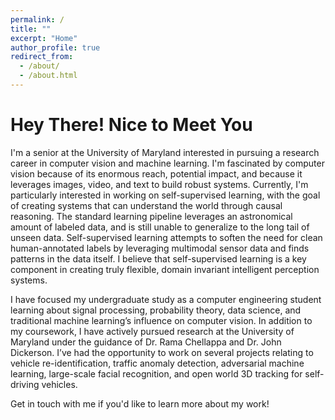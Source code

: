 ```yaml
---
permalink: /
title: ""
excerpt: "Home"
author_profile: true
redirect_from: 
  - /about/
  - /about.html
---
```


Hey There! Nice to Meet You
=====

I'm a senior at the University of Maryland interested in pursuing a research career in computer vision and machine learning. I'm fascinated by computer vision because of its enormous reach, potential impact, and because it leverages images, video, and text to build robust systems. Currently, I'm particularly interested in working on self-supervised learning, with the goal of creating systems that can understand the world through causal reasoning. The standard learning pipeline leverages an astronomical amount of labeled data, and is still unable to generalize to the long tail of unseen data. Self-supervised learning attempts to soften the need for clean human-annotated labels by leveraging multimodal sensor data and finds patterns in the data itself. I believe that self-supervised learning is a key component in creating truly flexible, domain invariant intelligent perception systems.

I have focused my undergraduate study as a computer engineering student learning about signal processing, probability theory, data science, and traditional machine learning’s influence on computer vision. In addition to my coursework, I have actively pursued research at the University of Maryland under the guidance of Dr. Rama Chellappa and Dr. John Dickerson. I’ve had the opportunity to work on several projects relating to vehicle re-identification, traffic anomaly detection, adversarial machine learning, large-scale facial recognition, and open world 3D tracking for self-driving vehicles.

Get in touch with me if you'd like to learn more about my work!
